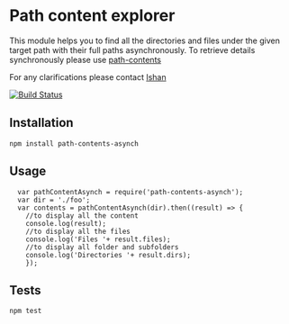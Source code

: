 # Path content explorer

This module helps you to find all the directories and files under the given target path with their full paths asynchronously. To retrieve details synchronously please use [path-contents](https://www.npmjs.com/package/path-contents)

For any clarifications please contact [Ishan](http://ishantiw.github.io)

[![Build Status](https://travis-ci.org/ishantiw/path-contents-asynch.svg?branch=master)](https://travis-ci.org/ishantiw/path-contents-asynch)

## Installation

  `npm install path-contents-asynch`

## Usage

```
  var pathContentAsynch = require('path-contents-asynch');
  var dir = './foo';
  var contents = pathContentAsynch(dir).then((result) => {
    //to display all the content
    console.log(result);
    //to display all the files
    console.log('Files '+ result.files);
    //to display all folder and subfolders
    console.log('Directories '+ result.dirs);
    });
```

## Tests

  `npm test`
